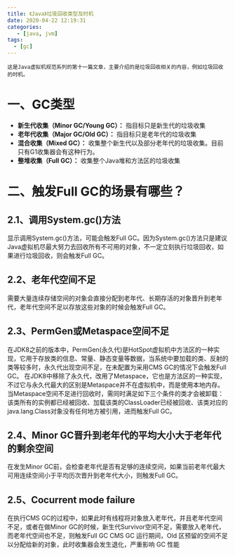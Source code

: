 ```yaml
---
title: 《Java》垃圾回收类型及时机
date: 2020-04-22 12:19:31
categories: 
   - [java, jvm]
tags:
  - [gc]
---
```


	这是Java虚拟机规范系列的第十一篇文章，主要介绍的是垃圾回收相关的内容，例如垃圾回收的时机。

# 一、GC类型
- **新生代收集（Minor GC/Young GC）：** 指目标只是新生代的垃圾收集
- **老年代收集（Major GC/Old GC）：** 指目标只是老年代的垃圾收集
- **混合收集（Mixed GC）：** 收集整个新生代以及部分老年代的垃圾收集。目前只有G1收集器会有这种行为。
- **整堆收集（Full GC）：** 收集整个Java堆和方法区的垃圾收集
<!--more-->

# 二、触发Full GC的场景有哪些？

## 2.1、调用System.gc()方法
  显示调用System.gc()方法，可能会触发Full GC。因为System.gc()方法只是建议Java虚拟机尽最大努力去回收所有不可用的对象，不一定立刻执行垃圾回收，如果进行垃圾回收，则会触发Full GC。

## 2.2、老年代空间不足
  需要大量连续存储空间的对象会直接分配到老年代、长期存活的对象晋升到老年代，老年代空间不足以存放这些对象的时候会触发Full GC。

## 2.3、PermGen或Metaspace空间不足
  在JDK8之前的版本中，PermGen(永久代)是HotSpot虚拟机中方法区的一种实现，它用于存放类的信息、常量、静态变量等数据，当系统中要加载的类、反射的类等较多时，永久代出现空间不足，在未配置为采用CMS GC的情况下会触发Full GC。
  在JDK8中移除了永久代，改用了Metaspace，它也是方法区的一种实现，不过它与永久代最大的区别是Metaspace并不在虚拟机中，而是使用本地内存。当Metaspace空间不足进行回收时，需同时满足如下三个条件的类才会被卸载：该类所有的实例都已经被回收、加载该类的ClassLoader已经被回收、该类对应的java.lang.Class对象没有任何地方被引用，进而触发Full GC。

## 2.4、Minor GC晋升到老年代的平均大小大于老年代的剩余空间
  在发生Minor GC前，会检查老年代是否有足够的连续空间，如果当前老年代最大可用连续空间小于平均历次晋升到老年代大小，则触发Full GC。

## 2.5、Cocurrent mode failure
  在执行CMS GC的过程中，如果此时有线程将对象放入老年代，并且老年代空间不足，或者在做Minor GC的时候，新生代Survivor空间不足，需要放入老年代，而老年代空间也不足，则触发Full GC
  CMS GC 运行期间，Old 区预留的空间不足以分配给新的对象，此时收集器会发生退化，严重影响 GC 性能